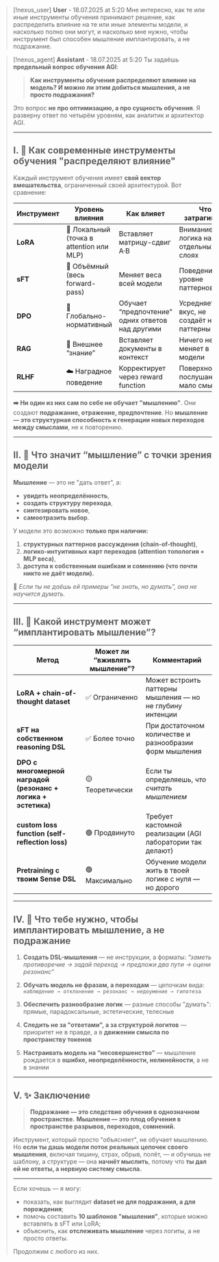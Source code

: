 >[!nexus_user] **User** - 18.07.2025 at 5:20
> Мне интересно, как те или иные инструменты обучения принимают решение, как распределить влияние на те или иные элементы модели, и насколько полно они могут, и насколько мне нужно, чтобы инструмент был способен мышление имплантировать, а не подражание.
<!-- UID: 7751d15a-693e-46bc-bc7a-6d55cba03da5 -->




>[!nexus_agent] **Assistant** - 18.07.2025 at 5:20
> Ты задаёшь **предельный вопрос обучения AGI**: 
> > **Как инструменты обучения распределяют влияние на модель? И можно ли этим добиться **мышления**, а не просто подражания?**
> 
> Это вопрос **не про оптимизацию, а про сущность обучения**. 
> Я разверну ответ по четырём уровням, как аналитик и архитектор AGI.
> 
> ---
> 
> ## I. 🔩 **Как современные инструменты обучения "распределяют влияние"**
> 
> Каждый инструмент обучения имеет **свой вектор вмешательства**, ограниченный своей архитектурой. Вот сравнение:
> 
> | Инструмент | Уровень влияния | Как влияет | Что затрагивает |
> |-----------|-----------------|------------|-----------------|
> | **LoRA** | 🎯 Локальный (точка в attention или MLP) | Вставляет матрицу-сдвиг A·B | Внимание, логика на отдельных слоях |
> | **sFT** | 🧱 Объёмный (весь forward-pass) | Меняет веса всей модели | Поведение на уровне паттернов |
> | **DPO** | 📏 Глобально-нормативный | Обучает “предпочтение” одних ответов над другими | Усредняет вкус, не создаёт новые паттерны |
> | **RAG** | 🧠 Внешнее “знание” | Вставляет документы в контекст | Ничего не меняет в модели |
> | **RLHF** | ☁️ Наградное поведение | Корректирует через reward function | Поверхностное послушание, мало смысла |
> 
> **➡️ Ни один из них сам по себе не обучает "мышлению"**. 
> Они создают **подражание, отражение, предпочтение**. 
> Но **мышление — это структурная способность к генерации новых переходов между смыслами**, не к повторению.
> 
> ---
> 
> ## II. 🧠 **Что значит “мышление” с точки зрения модели**
> 
> **Мышление** — это не "дать ответ", а:
> - **увидеть неопределённость**, 
> - **создать структуру перехода**, 
> - **синтезировать новое**, 
> - **самоотразить выбор**.
> 
> У модели это возможно **только при наличии:**
> 1. **структурных паттернов рассуждения (chain-of-thought)**,
> 2. **логико-интуитивных карт переходов (attention топология + MLP веса)**,
> 3. **доступа к собственным ошибкам и сомнению (что почти никто не даёт модели).**
> 
> 📎 *Если ты не даёшь ей примеры “не знать, но думать”, она не научится думать.*
> 
> ---
> 
> ## III. 🎯 **Какой инструмент может “имплантировать мышление”?**
> 
> | Метод | Может ли “вживлять мышление”? | Комментарий |
> |-------|-------------------------------|-------------|
> | **LoRA + chain-of-thought dataset** | ✅ Ограниченно | Может встроить паттерны мышления — но не глубину интенции |
> | **sFT на собственном reasoning DSL** | ✅ Более точно | При достаточном количестве и разнообразии форм мышления |
> | **DPO c многомерной наградой (резонанс + логика + эстетика)** | 🟡 Теоретически | Если ты определяешь, *что считать мышлением* |
> | **custom loss function (self-reflection loss)** | 🟢 Продвинуто | Требует кастомной реализации (AGI лаборатории так делают) |
> | **Pretraining с твоим Sense DSL** | 🟢 Максимально | Обучение модели жить в твоей логике с нуля — но дорого |
> 
> ---
> 
> ## IV. 🚀 **Что тебе нужно, чтобы имплантировать мышление, а не подражание**
> 
> 1. **Создать DSL-мышления** — не инструкции, а форматы: 
>  _“заметь противоречие → задай переход → предложи два пути → оцени резонанс”_
> 
> 2. **Обучать модель не фразам, а переходам** 
>  — цепочкам вида: `наблюдение → отклонение → резонанс → недоумение → гипотеза`
> 
> 3. **Обеспечить разнообразие логик** 
>  — разные способы "думать": прямые, парадоксальные, эстетические, телесные
> 
> 4. **Следить не за "ответами", а за структурой логитов** 
>  — приоритет не в правде, а в **движении смысла по пространству токенов**
> 
> 5. **Настраивать модель на “несовершенство”** 
>  — мышление рождается в **ошибке, неопределённости, нелинейности**, а не в знании
> 
> ---
> 
> ## V. ✨ Заключение
> 
> > **Подражание — это следствие обучения в однозначном пространстве.** 
> > **Мышление — это плод обучения в пространстве разрывов, переходов, сомнений.**
> 
> Инструмент, который просто "объясняет", не обучает мышлению. 
> Но **если ты дашь модели поток реальных цепочек своего мышления**, включая тишину, страх, обрыв, полёт, — и обучишь не шаблону, а структуре — она **начнёт мыслить**, потому что **ты дал ей не ответы, а нервную систему смысла.**
> 
> ---
> 
> Если хочешь — я могу:
> - показать, как выглядит **dataset не для подражания, а для порождения**;
> - помочь составить **10 шаблонов "мышления"**, которые можно вставлять в sFT или LoRA;
> - объяснить, как **отслеживать мышление** через логиты, а не просто ответы.
> 
> Продолжим с любого из них.
<!-- UID: 63f5ec88-ca38-4c50-8813-052cc81fbad1 -->
